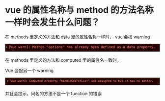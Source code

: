 # vue 的属性名称与 method 的方法名称一样时会发生什么问题？

在 methods 里定义的方法和 data 里的属性名称一样时，
vue 会报 warning

<img src="../../Assets/Images/vueWarn.png" />

在 methods 里定义的方法和 computed 里的属性名一致时，

Vue 会报另一个 warning

<img src="../../Assets/Images/VueWarn2.png" />

并且会提示，同名的方法不是一个 function 的错误
